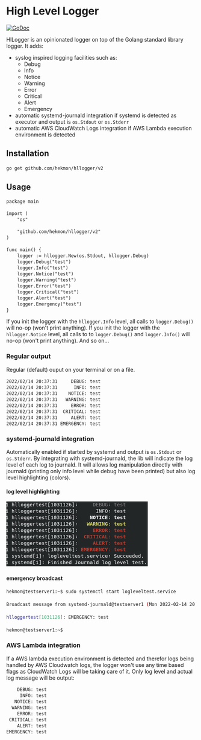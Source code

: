 # High Level Logger

[![GoDoc](https://pkg.go.dev/badge/github.com/hekmon/hllogger/v2?status.svg)](https://pkg.go.dev/github.com/hekmon/hllogger/v2)


HlLogger is an opinionated logger on top of the Golang standard library logger. It adds:

* syslog inspired logging facilities such as:
  * Debug
  * Info
  * Notice
  * Warning
  * Error
  * Critical
  * Alert
  * Emergency
* automatic systemd-journald integration if systemd is detected as executor and output is `os.Stdout` or `os.Stderr`
* automatic AWS CloudWatch Logs integration if AWS Lambda execution environment is detected

## Installation

```bash
go get github.com/hekmon/hllogger/v2
```

## Usage

```golang
package main

import (
	"os"

	"github.com/hekmon/hllogger/v2"
)

func main() {
	logger := hllogger.New(os.Stdout, hllogger.Debug)
	logger.Debug("test")
	logger.Info("test")
	logger.Notice("test")
	logger.Warning("test")
	logger.Error("test")
	logger.Critical("test")
	logger.Alert("test")
	logger.Emergency("test")
}
```

If you init the logger with the `hllogger.Info` level, all calls to `logger.Debug()` will no-op (won't print anything). If you init the logger with the `hllogger.Notice` level, all calls to to `logger.Debug()` and `logger.Info()` will no-op (won't print anything). And so on...

### Regular output

Regular (default) ouput on your terminal or on a file.

```raw
2022/02/14 20:37:31     DEBUG: test
2022/02/14 20:37:31      INFO: test
2022/02/14 20:37:31    NOTICE: test
2022/02/14 20:37:31   WARNING: test
2022/02/14 20:37:31     ERROR: test
2022/02/14 20:37:31  CRITICAL: test
2022/02/14 20:37:31     ALERT: test
2022/02/14 20:37:31 EMERGENCY: test
```

### systemd-journald integration

Automatically enabled if started by systemd and output is `os.Stdout` or `os.Stderr`. By integrating with systemd-journald, the lib will indicate the log level of each log to journald. It will allows log manipulation directly with journald (printing only info level while debug have been printed) but also log level highlighting (colors).

#### log level highlighting

![systemd-journald output with color highlighting](journald.png "systemd-journald output")

#### emergency broadcast

```bash
hekmon@testserver1:~$ sudo systemctl start logleveltest.service

Broadcast message from systemd-journald@testserver1 (Mon 2022-02-14 20:47:52 UTC):

hlloggertest[1031126]: EMERGENCY: test

hekmon@testserver1:~$
```

### AWS Lambda integration

If a AWS lambda execution environment is detected and therefor logs being handled by AWS Cloudwatch logs, the logger won't use any time based flags as CloudWatch Logs will be taking care of it. Only log level and actual log message will be output:

```raw
    DEBUG: test
     INFO: test
   NOTICE: test
  WARNING: test
    ERROR: test
 CRITICAL: test
    ALERT: test
EMERGENCY: test
```
